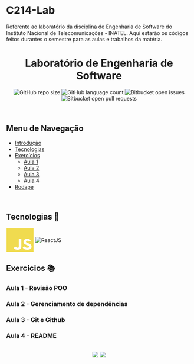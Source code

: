 # C214-Lab

Referente ao laboratório da disciplina de Engenharia de Software do Instituto Nacional de Telecomunicações - INATEL.
Aqui estarão os códigos feitos durantes o semestre para as aulas e trabalhos da matéria.

<h1 align="center">Laboratório de Engenharia de Software</h1>

<div align="center">

![GitHub repo size](https://img.shields.io/github/repo-size/IagoCB/lab-c214)
![GitHub language count](https://img.shields.io/github/languages/count/IagoCB/lab-c214)
![Bitbucket open issues](https://img.shields.io/bitbucket/issues/IagoCB/lab-c214)
![Bitbucket open pull requests](https://img.shields.io/bitbucket/pr-raw/IagoCB/lab-c214)

</div>

<br>

<div>
<h2>Menu de Navegação</h2>

- <a href="#introducao">Introdução</a>
- <a href="#tecnologia">Tecnologias</a>
- <a href="#exerc">Exercícios</a>
  - <a href="#a1">Aula 1</a>
  - <a href="#a2">Aula 2</a>
  - <a href="#a3">Aula 3</a>
  - <a href="#a3">Aula 4</a>
- <a href="#footer">Rodapé</a>
</div>

<div style="display: inline_block"><br>
<h2 id="tecnologia" align="left">Tecnologias 🚀</h2>

  <img align="center" alt="Js" height="65" width="75" src="https://raw.githubusercontent.com/devicons/devicon/master/icons/javascript/javascript-plain.svg">
  <img align="center" alt="ReactJS" height="65" width="75" src="https://cdn.jsdelivr.net/gh/devicons/devicon/icons/react/react-original.svg">

 <br>

</div>

<div>
<h2 id="exerc" align="left">Exercícios 📚</h2>
<div>
    <h3 id="a1">Aula 1 - Revisão POO</h3>
    <h3 id="a2">Aula 2 - Gerenciamento de dependências</h3>
    <h3 id="a3">Aula 3 - Git e Github</h3>
    <h3 id="a4">Aula 4 - README</h3>
</div>
<br>
</div>

<div id="footer" align="center">
<a href="https://www.linkedin.com/in/joaov-oliveira/" target="_blank"><img src="https://img.shields.io/badge/-LinkedIn-%230077B5?style=for-the-badge&logo=linkedin&logoColor=white" target="_blank"></a>
<a href = "mailto:jv.oliveirag@gmail.com"><img src="https://img.shields.io/badge/-Gmail-%23333?style=for-the-badge&logo=gmail&logoColor=white" target="_blank"></a>
</div>
